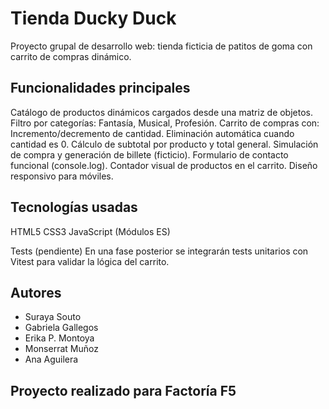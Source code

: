 # Tienda Ducky Duck

Proyecto grupal de desarrollo web: tienda ficticia de patitos de goma con carrito de compras dinámico.

## Funcionalidades principales

Catálogo de productos dinámicos cargados desde una matriz de objetos. Filtro por categorías: Fantasía, Musical, Profesión. Carrito de compras con: Incremento/decremento de cantidad. Eliminación automática cuando cantidad es 0. Cálculo de subtotal por producto y total general. Simulación de compra y generación de billete (ficticio). Formulario de contacto funcional (console.log). Contador visual de productos en el carrito. Diseño responsivo para móviles.

## Tecnologías usadas

HTML5 CSS3 JavaScript (Módulos ES)

Tests (pendiente) En una fase posterior se integrarán tests unitarios con Vitest para validar la lógica del carrito.

##  Autores
<ul>
  <li>Suraya Souto</li>
  <li>Gabriela Gallegos </li>
  <li>Erika P. Montoya </li>
  <li>
Monserrat Muñoz </li>
  <li>Ana Aguilera </li>
</ul>

## Proyecto realizado para Factoría F5
